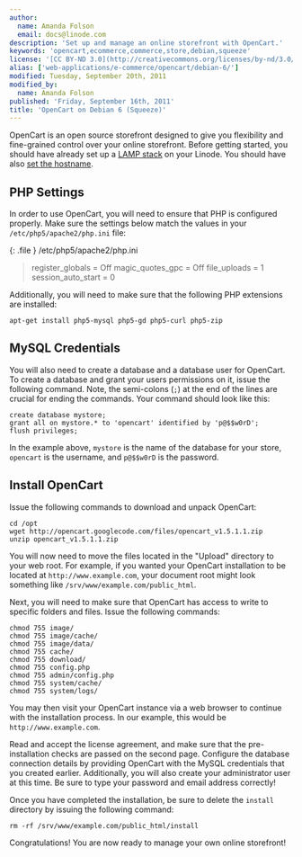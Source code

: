 ```yaml
---
author:
  name: Amanda Folson
  email: docs@linode.com
description: 'Set up and manage an online storefront with OpenCart.'
keywords: 'opencart,ecommerce,commerce,store,debian,squeeze'
license: '[CC BY-ND 3.0](http://creativecommons.org/licenses/by-nd/3.0/us/)'
alias: ['web-applications/e-commerce/opencart/debian-6/']
modified: Tuesday, September 20th, 2011
modified_by:
  name: Amanda Folson
published: 'Friday, September 16th, 2011'
title: 'OpenCart on Debian 6 (Squeeze)'
---
```


OpenCart is an open source storefront designed to give you flexibility and fine-grained control over your online storefront. Before getting started, you should have already set up a [LAMP stack](/docs/lamp-guides) on your Linode. You should have also [set the hostname](/docs/getting-started#sph_set-the-hostname).

PHP Settings
------------

In order to use OpenCart, you will need to ensure that PHP is configured properly. Make sure the settings below match the values in your `/etc/php5/apache2/php.ini` file:

{: .file }
/etc/php5/apache2/php.ini

> register\_globals = Off magic\_quotes\_gpc = Off file\_uploads = 1 session\_auto\_start = 0

Additionally, you will need to make sure that the following PHP extensions are installed:

    apt-get install php5-mysql php5-gd php5-curl php5-zip

MySQL Credentials
-----------------

You will also need to create a database and a database user for OpenCart. To create a database and grant your users permissions on it, issue the following command. Note, the semi-colons (`;`) at the end of the lines are crucial for ending the commands. Your command should look like this:

    create database mystore; 
    grant all on mystore.* to 'opencart' identified by 'p@$$w0rD'; 
    flush privileges;

In the example above, `mystore` is the name of the database for your store, `opencart` is the username, and `p@$$w0rD` is the password.

Install OpenCart
----------------

Issue the following commands to download and unpack OpenCart:

    cd /opt
    wget http://opencart.googlecode.com/files/opencart_v1.5.1.1.zip
    unzip opencart_v1.5.1.1.zip

You will now need to move the files located in the "Upload" directory to your web root. For example, if you wanted your OpenCart installation to be located at `http://www.example.com`, your document root might look something like `/srv/www/example.com/public_html`.

Next, you will need to make sure that OpenCart has access to write to specific folders and files. Issue the following commands:

    chmod 755 image/
    chmod 755 image/cache/
    chmod 755 image/data/
    chmod 755 cache/
    chmod 755 download/
    chmod 755 config.php
    chmod 755 admin/config.php
    chmod 755 system/cache/
    chmod 755 system/logs/

You may then visit your OpenCart instance via a web browser to continue with the installation process. In our example, this would be `http://www.example.com`.

Read and accept the license agreement, and make sure that the pre-installation checks are passed on the second page. Configure the database connection details by providing OpenCart with the MySQL credentials that you created earlier. Additionally, you will also create your administrator user at this time. Be sure to type your password and email address correctly!

Once you have completed the installation, be sure to delete the `install` directory by issuing the following command:

    rm -rf /srv/www/example.com/public_html/install

Congratulations! You are now ready to manage your own online storefront!



